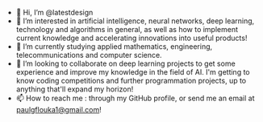 - 👋 Hi, I’m @latestdesign
- 👀 I’m interested in artificial intelligence, neural networks, deep learning, technology and algorithms in general, as well as how to implement current knowledge and accelerating innovations into useful products!
- 🌱 I’m currently studying applied mathematics, engineering, telecommunications and computer science.
- 💞️ I’m looking to collaborate on deep learning projects to get some experience and improve my knowledge in the field of AI. I'm getting to know coding competitions and further programmation projects, up to anything that'll expand my horizon!
- 📫 How to reach me : through my GitHub profile, or send me an email at paulgflouka1@gmail.com!
